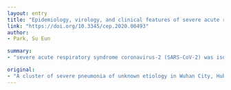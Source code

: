 ```yaml
---
layout: entry
title: "Epidemiology, virology, and clinical features of severe acute respiratory syndrome -coronavirus-2 (SARS-CoV-2; Coronavirus Disease-19)"
link: "https://doi.org/10.3345/cep.2020.00493"
author:
- Park, Su Eun

summary:
- "severe acute respiratory syndrome coronavirus-2 (SARS-CoV-2) was isolated from lower respiratory tract sample as the causative agent. COVID-19 rapidly spread into at least 114 countries and killed more than 4,000 people by March 11 2020."

original:
- "A cluster of severe pneumonia of unknown etiology in Wuhan City, Hubei province in China emerged in December 2019. A novel coronavirus named severe acute respiratory syndrome coronavirus-2 (SARS-CoV-2) was isolated from lower respiratory tract sample as the causative agent. The current outbreak of infections with SARS-CoV-2 is termed Coronavirus Disease 2019 (COVID-19) by the World Health Organization (WHO). COVID-19 rapidly spread into at least 114 countries and killed more than 4,000 people by March 11 2020. WHO officially declared COVID-19 a pandemic on March 11, 2020. There have been two novel coronavirus outbreaks in the past two decades. The 2002-2003 outbreak of severe acute respiratory syndrome (SARS) in 2002-2003 caused by SARS-CoV had a case fatality rate of around 10% (8,098 confirmed cases and 774 death), while Middle East respiratory syndrome (MERS) caused by MERS-CoV killed 861 people out of a total 2,502 confirmed cases between 2012 and 2019. The purpose of this review is to summarize known-to-date information about SARS-CoV-2, transmission of SARS-CoV-2, and clinical features."
---
```


